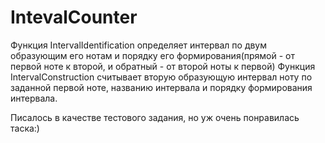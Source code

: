# IntevalCounter
Функция IntervalIdentification определяет интервал по двум образующим его нотам и порядку его формирования(прямой - от первой ноте к второй,
и обратный - от второй ноты к первой)
Функция IntervalConstruction считывает вторую образующую интервал ноту по заданной первой ноте, названию интервала и порядку формирования интервала.

Писалось в качестве тестового задания, но уж очень понравилась таска:)
